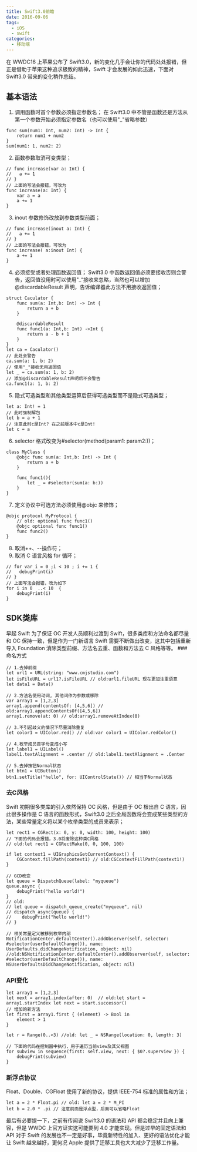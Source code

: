 ```yaml
---
title: Swift3.0前瞻
date: 2016-09-06
tags:
  - iOS
  - swift
categories:
  - 移动端
---
```


在 WWDC16 上苹果公布了 Swift3.0，新的变化几乎会让你的代码处处报错，但正是借助于苹果这种追求极致的精神，Swift 才会发展的如此迅速，下面对 Swift3.0 带来的变化稍作总结。

## 基本语法

1. 调用函数时首个参数必须指定参数名；
   在 Swift3.0 中不管是函数还是方法从第一个参数开始必须指定参数名（也可以使用"\_"省略参数）

```
func sum(num1: Int, num2: Int) -> Int {
    return num1 + num2
}
sum(num1: 1, num2: 2)
```

2. 函数参数取消可变类型；

```
// func increase(var a: Int) {
//   a += 1
// }
// 上面的写法会报错，可改为
func increase(a: Int) {
    var a = a
    a += 1
}
```

3. inout 参数修饰改放到参数类型前面；

```
// func increase(inout a: Int) {
//   a += 1
// }
// 上面的写法会报错，可改为
func increase( a:inout Int) {
    a += 1
}
```

4. 必须接受或者处理函数返回值；
   Swift3.0 中函数返回值必须要接收否则会警告，返回值没用时可以使用"\_“接收来忽略，当然也可以增加@discardableResult 声明，告诉编译器此方法不用接收返回值；

```
struct Caculator {
    func sum(a: Int,b: Int) -> Int {
        return a + b
    }

    @discardableResult
    func func1(a: Int,b: Int) ->Int {
        return a - b + 1
    }
}
let ca = Caculator()
// 此处会警告
ca.sum(a: 1, b: 2)
// 使用"_"接收无用返回值
let _ = ca.sum(a: 1, b: 2)
// 添加@discardableResult声明后不会警告
ca.func1(a: 1, b: 2)
```

5. 隐式可选类型和其他类型运算后获得可选类型而不是隐式可选类型；

```
let a: Int! = 1
// 此时强制解包
let b = a + 1
// 注意此时c是Int? 在之前版本中c是Int!
let c = a
```

6. selector 格式改变为#selector(method(param1: param2:))；

```
class MyClass {
    @objc func sum(a: Int,b: Int) -> Int {
        return a + b
    }

    func func1(){
        let _ = #selector(sum(a: b:))
    }
}
```

7. 定义协议中可选方法必须使用@objc 来修饰；

```
@objc protocol MyProtocol {
    // old: optional func func1()
    @objc optional func func1()
    func func2()
}
```

8. 取消++、--操作符；
9. 取消 C 语言风格 for 循环；

```
// for var i = 0 ;i < 10 ; i += 1 {
//   debugPrint(i)
// }
// 上面写法会报错，改为如下
for i in 0  ..< 10  {
    debugPrint(i)
}
```

## SDK类库
早起 Swift 为了保证 OC 开发人员顺利过渡到 Swift，很多类库和方法命名都尽量和 OC 保持一致，但是作为一门新语言 Swift 需要不断做出改变，这其中包括重新导入 Foundation 消除类型前缀、方法名去重、函数和方法去 C 风格等等。 ###命名方式

```
// 1.去掉前缀
let url1 = URL(string: "www.cmjstudio.com")
let isFileURL = url1?.isFileURL // old:url1.fileURL 现在更加注重语意
let data1 = Data()

// 2.方法名使用动词, 其他词作为参数或移除
var array1 = [1,2,3]
array1.append(contentsOf: [4,5,6]) // old:array1.appendContentsOf([4,5,6])
array1.remove(at: 0) // old:array1.removeAtIndex(0)

// 3.不引起歧义的情况下尽量消除重复
let color1 = UIColor.red() // old:var color1 = UIColor.redColor()

// 4.枚举成员首字母变成小写
let label1 = UILabel()
label1.textAlignment = .center // old:label1.textAlignment = .Center

// 5.去掉按钮Normal状态
let btn1 = UIButton()
btn1.setTitle("hello", for: UIControlState()) // 相当于Normal状态
```

### 去C风格
Swift 初期很多类库的引入依然保持 OC 风格，但是由于 OC 根出自 C 语言，因此很多操作是 C 语言的函数形式，Swift3.0 之后全局函数将会变成某些类型的方法，某些常量定义将以某个枚举类型的成员来表示；

```
let rect1 = CGRect(x: 0, y: 0, width: 100, height: 100)
// 下面的代码会报错，3.0将废除这种类C风格
// old:let rect1 = CGRectMake(0, 0, 100, 100)

if let context1 = UIGraphicsGetCurrentContext() {
    CGContext.fillPath(context1) // old:CGContextFillPath(context1!)
}

// GCD改变
let queue = DispatchQueue(label: "myqueue")
queue.async {
    debugPrint("hello world!")
}
// old:
// let queue = dispatch_queue_create("myqueue", nil)
// dispatch_async(queue) {
//    debugPrint("hello world!")
// }

// 相关常量定义被移到枚举内部
NotificationCenter.defaultCenter().addObserver(self, selector: #selector(userDefaultChange()), name: UserDefaults.didChangeNotification, object: nil)
//old:NSNotificationCenter.defaultCenter().addObserver(self, selector: #selector(userDefaultChange()), name: NSUserDefaultsDidChangeNotification, object: nil)
```

### API变化

```
let array1 = [1,2,3]
let next = array1.index(after: 0)  // old:let start = array1.startIndex let next = start.successor()
// 增加的新方法
let first = array1.first { (element) -> Bool in
    element > 1
}

let r = Range(0..<3) //old: let _ = NSRange(location: 0, length: 3)

// 下面的代码在控制器中执行，用于遍历当前view及其父视图
for subview in sequence(first: self.view, next: { $0?.superview }) {
    debugPrint(subview)
}
```

### 新浮点协议
Float、Double、CGFloat 使用了新的协议，提供 IEEE-754 标准的属性和方法；

```
let a = 2 * Float.pi // old: let a = 2 * M_PI
let b = 2.0 * .pi // 注意前面是浮点型，后面可以省略Float
```

最后有必要提一下，之前有传闻说 Swift3.0 的语法和 API 都会稳定并且向上兼容，但是 WWDC 上官方证实这可能要到 4.0 才能实现。但是过早的固定语法和 API 对于 Swift 的发展也不一定是好事，毕竟新特性的加入、更好的语法优化才能让 Swift 越来越好，更何况 Apple 提供了迁移工具也大大减少了迁移工作量。